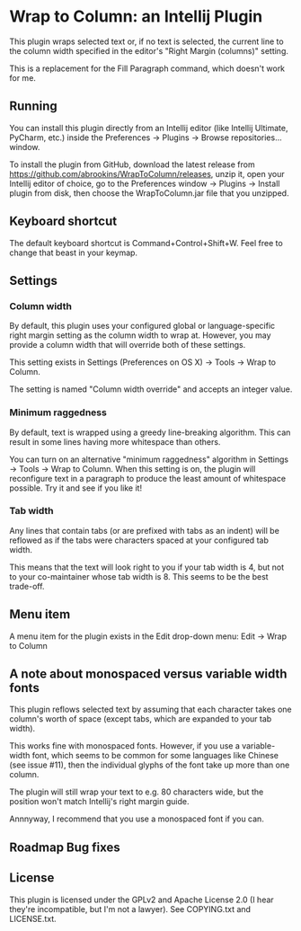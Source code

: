 # Wrap to Column: an Intellij Plugin

This plugin wraps selected text or, if no text is selected, the current line to
the column width specified in the editor's "Right Margin (columns)" setting.

This is a replacement for the Fill Paragraph command, which doesn't work for me.


## Running

You can install this plugin directly from an Intellij editor (like Intellij
Ultimate, PyCharm, etc.) inside the Preferences -> Plugins -> Browse
repositories... window.

To install the plugin from GitHub, download the latest release from
https://github.com/abrookins/WrapToColumn/releases, unzip it, open your Intellij
editor of choice, go to the Preferences window -> Plugins -> Install plugin from
disk, then choose the WrapToColumn.jar file that you unzipped.


## Keyboard shortcut

The default keyboard shortcut is Command+Control+Shift+W. Feel free to change
that beast in your keymap.


## Settings

### Column width

By default, this plugin uses your configured global or language-specific right
margin setting as the column width to wrap at. However, you may provide a column
width that will override both of these settings.

This setting exists in Settings (Preferences on OS X) -> Tools -> Wrap to Column.

The setting is named "Column width override" and accepts an integer value.

### Minimum raggedness

By default, text is wrapped using a greedy line-breaking algorithm. This can
result in some lines having more whitespace than others.

You can turn on an alternative "minimum raggedness" algorithm in Settings ->
Tools -> Wrap to Column. When this setting is on, the plugin will reconfigure
text in a paragraph to produce the least amount of whitespace possible. Try it
and see if you like it!


### Tab width

Any lines that contain tabs (or are prefixed with tabs as an indent) will be
reflowed as if the tabs were characters spaced at your configured tab width.

This means that the text will look right to you if your tab width is 4, but not
to your co-maintainer whose tab width is 8. This seems to be the best trade-off.


## Menu item

A menu item for the plugin exists in the Edit drop-down menu: Edit -> Wrap to
Column


## A note about monospaced versus variable width fonts

This plugin reflows selected text by assuming that each character takes one
column's worth of space (except tabs, which are expanded to your tab width).

This works fine with monospaced fonts. However, if you use a variable-width
font, which seems to be common for some languages like Chinese (see issue #11),
then the individual glyphs of the font take up more than one column.

The plugin will still wrap your text to e.g. 80 characters wide, but the
position won't match Intellij's right margin guide.

Annnyway, I recommend that you use a monospaced font if you can.


## Roadmap Bug fixes


## License

This plugin is licensed under the GPLv2 and Apache License 2.0 (I hear they're
incompatible, but I'm not a lawyer). See COPYING.txt and LICENSE.txt.
